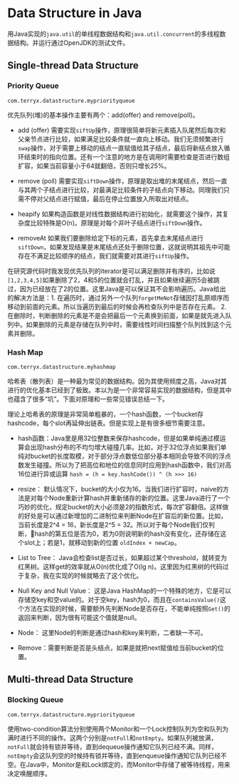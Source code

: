 # Data Structure in Java

用Java实现的`java.util`的单线程数据结构和`java.util.concurrent`的多线程数据结构。并运行通过OpenJDK的测试文件。

## Single-thread Data Structure

### Priority Queue
`com.terryx.datastructure.mypriorityqueue` 

优先队列(堆)的基本操作主要有两个：add(offer) and remove(poll)。
- add (offer)
需要实现`siftUp`操作，原理很简单将新元素插入队尾然后每次和父亲节点进行比较，如果满足比较条件就一直向上移动。我们无须频繁进行`swap`操作，对于需要上移动的结点一直赋值给其子结点，最后将新结点放入循环结束时的指向位置。还有一个注意的地方是在调用时需要检查是否进行数组扩容，如果当前容量小于64就翻倍，否则只增长25%。

- remove (poll)
需要实现`siftDown`操作，原理是取出堆的末尾结点，然后一直与其两个子结点进行比较，对最满足比较条件的子结点向下移动。同理我们只需不停对父结点进行赋值，最后在停止位置放入所取出对结点。

- heapify
如果构造函数是对线性数据结构进行初始化，就需要这个操作，其复杂度比较特殊是O(n)。原理是对每个非叶子结点进行`siftDown`操作。

- removeAt
如果我们要删除给定下标的元素，首先拿去末尾结点进行`siftDown`，如果发现结果是末尾结点还处于删除位置，这就说明其祖先中可能存在不满足比较顺序的结点，我们就需要对其进行`siftUp`操作。

在研究源代码时我发现优先队列的iterator是可以满足删除并有序的，比如说`[1,2,3,4,5]`如果删除了2，4和5的位置就会打乱，并且如果继续遍历5会被跳过，因为已经放在了2的位置。这里Java是可以保证其不会影响遍历。Java给出的解决方法是：1. 在遍历时，通过另外一个队列`forgetMeNot`存储因打乱原顺序而移动到前面的元素。所以当遍历到最后的时候会再检查队列中是否存在元素。 2. 在删除时，判断删除的元素是不是会把最后一个元素换到前面，如果是就先进入队列中。如果删除的元素是存储在队列中时，需要线性时间扫描整个队列找到这个元素并删除。

### Hash Map
`com.terryx.datastructure.myhashmap`

哈希表（散列表）是一种最为常见的数据结构。因为其使用频度之高，Java对其进行的优化基本已经到了极致。本以为是一个非常容易实现的数据结构，但是其中也蕴含了很多“坑”。下面对原理和一些常见错误总结一下。

理论上哈希表的原理是非常简单粗暴的，一个hash函数，一个bucket存hashcode，每个slot再延伸出链表。但是实现上是有很多细节需要注意。

- hash函数：Java里是用32位整数来保存hashcode，但是如果单纯通过模运算会出现hash分布的不均匀增大碰撞几率。比如，对于32位浮点如果我们单纯对bucket的长度取模，对于部分浮点数低位部分基本相同会导致不同的浮点数发生碰撞。所以为了把高位和地位的信息同时应用到hash函数中，我们对高16位进行异或运算 `hash = (h = key.hashCode()) ^ (h >>> 16)`

- resize： 默认情况下，bucket的大小仅为16。当我们进行扩容时，naive的方法是对每个Node重新计算hash并重新储存的新的位置。这里Java进行了一个巧妙的优化，规定bucket的大小必须是2的指数形式，每次扩容翻倍。这样做的好处是可以通过新增加的二进制位来判断Node在扩容后的新位置。比如，当前长度是2^4 = 16，新长度是2^5 = 32。所以对于每个Node我们仅判断，hash的第五位是否为0，若为0则说明新的hash没有变化，还存储在这个slot上；若是1，就移动到新的位置 `oldIndex + newCap`。

- List to Tree： Java会检查list是否过长，如果超过某个threshold，就转变为红黑树。这样get的效率就从O(n)优化成了O(lg n)。这里因为红黑树的代码过于复杂，我在实现的时候就略去了这个优化。

- Null Key and Null Value： 这是Java HashMap的一个特殊的地方，它是可以存储空key和空value的。对于空key，hash为0，而且在`containsValue()`这个方法在实现的时候，需要额外先判断Node是否存在，不能单纯按照`Get()`的返回来判断，因为很有可能这个值就是null。

- Node： 这里Node的判断是通过hash和key来判断，二者缺一不可。

- Remove：需要判断是否是头结点，如果是就把next赋值给当前bucket的位置。

## Multi-thread Data Structure

### Blocking Queue
`com.terryx.datastructure.mypriorityqueue` 

使用two-condition算法分别使用两个Monitor和一个Lock控制队列为空和队列为满时进行不同的操作。这两个分别是`notFull`和`notEmpty`。如果队列被放满，`notFull`就会持有锁并等待，直到dequeue操作通知它队列已经不满。同样，`notEmpty`会这队列空的时候持有锁并等待，直到enqueue操作通知它队列已经不空。在Java中，Monitor是和Lock绑定的，而Monitor中存储了被等待线程，用来决定唤醒顺序。
